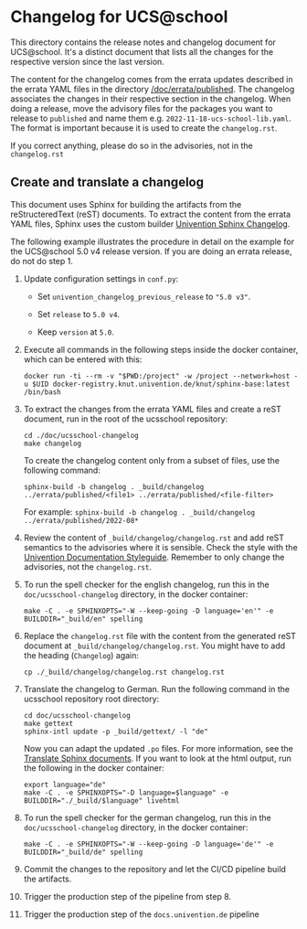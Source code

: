 # Changelog for UCS@school

This directory contains the release notes and changelog document for
UCS@school. It's a distinct document that lists all the changes for the
respective version since the last version.

The content for the changelog comes from the errata updates described in the
errata YAML files in the directory
[/doc/errata/published](../errata/published). The changelog associates the
changes in their respective section in the changelog.
When doing a release, move the advisory files for the packages you want to release to `published` and name them e.g.
`2022-11-18-ucs-school-lib.yaml`. The format is important because it is used to create the `changelog.rst`.

If you correct anything, please do so in the advisories, not in the `changelog.rst`

## Create and translate a changelog

This document uses Sphinx for building the artifacts from the reStructeredText
(reST) documents. To extract the content from the errata YAML files, Sphinx
uses the custom builder [Univention Sphinx
Changelog](https://git.knut.univention.de/univention/documentation/univention_sphinx_changelog).

The following example illustrates the procedure in detail on the example for
the UCS@school 5.0 v4 release version. If you are doing an errata release,
do not do step 1.

1. Update configuration settings in `conf.py`:

   * Set `univention_changelog_previous_release` to `"5.0 v3"`.

   * Set `release` to `5.0 v4`.

   * Keep `version` at `5.0`.

2. Execute all commands in the following steps inside the docker container, which can be entered with this:

   ```console
   docker run -ti --rm -v "$PWD:/project" -w /project --network=host -u $UID docker-registry.knut.univention.de/knut/sphinx-base:latest /bin/bash
   ```

3. To extract the changes from the errata YAML files and create a reST document, run in the root of the ucsschool repository:

   ```console
   cd ./doc/ucsschool-changelog
   make changelog
   ```

   To create the changelog content only from a subset of files, use the following command:

   ```console
   sphinx-build -b changelog . _build/changelog ../errata/published/<file1> ../errata/published/<file-filter>
   ```

   For example: `sphinx-build -b changelog . _build/changelog ../errata/published/2022-08*`

4. Review the content of `_build/changelog/changelog.rst` and add reST semantics to the advisories where it is sensible. Check the style with the
   [Univention Documentation
   Styleguide](https://univention.gitpages.knut.univention.de/documentation/styleguide/).
   Remember to only change the advisories, not the `changelog.rst`.

5. To run the spell checker for the english changelog, run this in the `doc/ucsschool-changelog` directory, in the docker container:

   ```console
   make -C . -e SPHINXOPTS="-W --keep-going -D language='en'" -e BUILDDIR="_build/en" spelling
   ```

6. Replace the `changelog.rst` file with the content from the generated reST
   document at `_build/changelog/changelog.rst`. You might have to add the heading (`Changelog`) again:

   ```console
   cp ./_build/changelog/changelog.rst changelog.rst
   ```

7. Translate the changelog to German. Run the following command in the ucsschool repository root directory:

   ```console
   cd doc/ucsschool-changelog
   make gettext
   sphinx-intl update -p _build/gettext/ -l "de"
   ```

   Now you can adapt the updated `.po` files. For more information, see the  [Translate Sphinx
   documents](https://hutten.knut.univention.de/mediawiki/index.php/Translate_Sphinx_documents#Translation).
   If you want to look at the html output, run the following in the docker container:

   ```console
   export language="de"
   make -C . -e SPHINXOPTS="-D language=$language" -e BUILDDIR="./_build/$language" livehtml
   ```

8. To run the spell checker for the german changelog, run this in the `doc/ucsschool-changelog` directory, in the docker container:

   ```console
   make -C . -e SPHINXOPTS="-W --keep-going -D language='de'" -e BUILDDIR="_build/de" spelling
   ```

9. Commit the changes to the repository and let the CI/CD pipeline build the
   artifacts.

10. Trigger the production step of the pipeline from step 8.

11. Trigger the production step of the `docs.univention.de` pipeline
